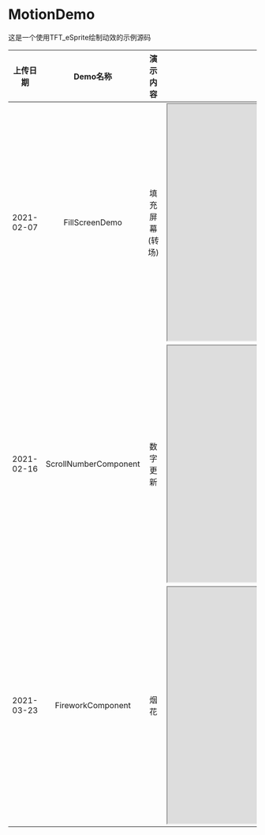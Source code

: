 # MotionDemo

这是一个使用TFT_eSprite绘制动效的示例源码

上传日期 | Demo名称 | 演示内容 |  视频
:-:|:-:|:-: | :-:
2021-02-07 | FillScreenDemo | 填充屏幕(转场) | <iframe height=480 width=480 src="https://github.com/chaosgoo/MotionDemo/blob/master/media/Transition.mp4?raw=true"></iframe>
2021-02-16 | ScrollNumberComponent | 数字更新 | <iframe height=480 width=480 src="https://github.com/chaosgoo/MotionDemo/blob/master/media/Number.mp4?raw=true"></iframe>
2021-03-23 | FireworkComponent | 烟花 | <iframe height=480 width=480 src="https://github.com/chaosgoo/MotionDemo/blob/master/media/Fireworks.mp4?raw=true"></iframe>
